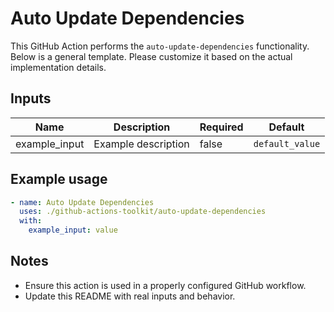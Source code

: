 # Auto Update Dependencies

This GitHub Action performs the `auto-update-dependencies` functionality. Below is a general template. Please customize it based on the actual implementation details.

## Inputs

| Name | Description | Required | Default |
|------|-------------|----------|---------|
| example_input | Example description | false | `default_value` |

## Example usage

```yaml
- name: Auto Update Dependencies
  uses: ./github-actions-toolkit/auto-update-dependencies
  with:
    example_input: value
```

## Notes

- Ensure this action is used in a properly configured GitHub workflow.
- Update this README with real inputs and behavior.
